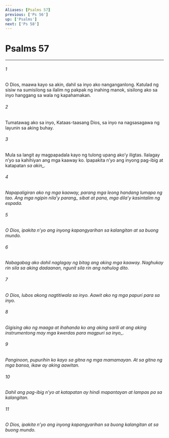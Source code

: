 ```yaml
---
Aliases: [Psalms 57]
previous: ['Ps 56']
up: ['Psalms']
next: ['Ps 58']
---
```

# Psalms 57

***






















###### 1 










O Dios, maawa kayo sa akin, dahil sa inyo ako nanganganlong. Katulad ng sisiw na sumisilong sa ilalim ng pakpak ng inahing manok, sisilong ako sa inyo hanggang sa wala ng kapahamakan. 





















###### 2 










Tumatawag ako sa inyo, Kataas-taasang Dios, sa inyo na nagsasagawa ng layunin sa aking buhay. 





















###### 3 










Mula sa langit ay magpapadala kayo ng tulong upang akoʼy iligtas. Ilalagay nʼyo sa kahihiyan ang mga kaaway ko. Ipapakita nʼyo ang inyong pag-ibig at katapatan <i class="trans-change">sa akin_. 





















###### 4 










Napapaligiran ako ng mga kaaway, parang mga leong handang lumapa ng tao. Ang mga ngipin nilaʼy <i class="trans-change">parang_ sibat at pana, mga dilaʼy kasintalim ng espada. 





















###### 5 










O Dios, ipakita nʼyo ang inyong kapangyarihan sa kalangitan at sa buong mundo. 





















###### 6 










Nabagabag ako dahil naglagay ng bitag ang aking mga kaaway. Naghukay rin sila sa aking dadaanan, ngunit sila rin ang nahulog dito. 





















###### 7 










O Dios, lubos akong nagtitiwala sa inyo. Aawit ako ng mga papuri para sa inyo. 





















###### 8 










Gigising ako ng maaga at ihahanda ko ang aking sarili at ang aking instrumentong may mga kwerdas <i class="trans-change">para magpuri sa inyo_. 





















###### 9 










Panginoon, pupurihin ko kayo sa gitna ng mga mamamayan. At sa gitna ng mga bansa, ikaw ay aking aawitan. 





















###### 10 










Dahil ang pag-ibig nʼyo at katapatan ay hindi mapantayan at lampas pa sa kalangitan. 





















###### 11 










O Dios, ipakita nʼyo ang inyong kapangyarihan sa buong kalangitan at sa buong mundo.
